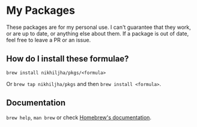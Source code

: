# My Packages

These packages are for my personal use. I can't guarantee that they work, or are up to date, or anything else about them. If a package is out of date, feel free to leave a PR or an issue.

## How do I install these formulae?

`brew install nikhiljha/pkgs/<formula>`

Or `brew tap nikhiljha/pkgs` and then `brew install <formula>`.

## Documentation

`brew help`, `man brew` or check [Homebrew's documentation](https://docs.brew.sh).
